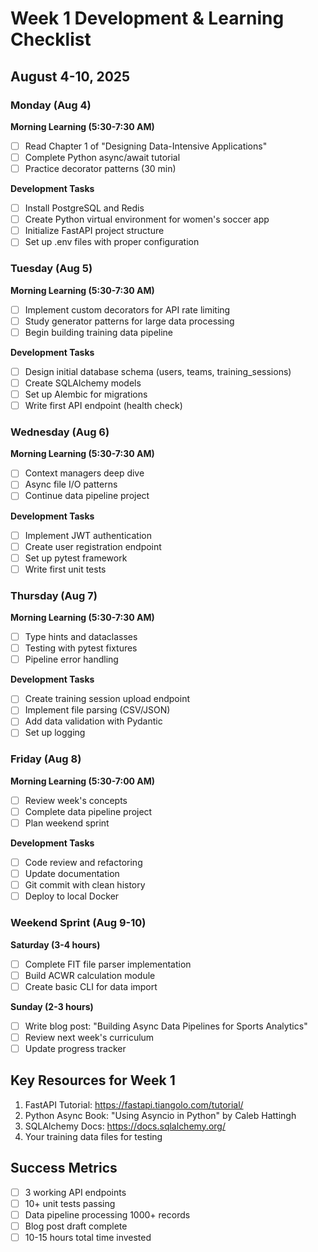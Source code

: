 # Week 1 Development & Learning Checklist
## August 4-10, 2025

### Monday (Aug 4)
**Morning Learning (5:30-7:30 AM)**
- [ ] Read Chapter 1 of "Designing Data-Intensive Applications"
- [ ] Complete Python async/await tutorial
- [ ] Practice decorator patterns (30 min)

**Development Tasks**
- [ ] Install PostgreSQL and Redis
- [ ] Create Python virtual environment for women's soccer app
- [ ] Initialize FastAPI project structure
- [ ] Set up .env files with proper configuration

### Tuesday (Aug 5)
**Morning Learning (5:30-7:30 AM)**
- [ ] Implement custom decorators for API rate limiting
- [ ] Study generator patterns for large data processing
- [ ] Begin building training data pipeline

**Development Tasks**
- [ ] Design initial database schema (users, teams, training_sessions)
- [ ] Create SQLAlchemy models
- [ ] Set up Alembic for migrations
- [ ] Write first API endpoint (health check)

### Wednesday (Aug 6)
**Morning Learning (5:30-7:30 AM)**
- [ ] Context managers deep dive
- [ ] Async file I/O patterns
- [ ] Continue data pipeline project

**Development Tasks**
- [ ] Implement JWT authentication
- [ ] Create user registration endpoint
- [ ] Set up pytest framework
- [ ] Write first unit tests

### Thursday (Aug 7)
**Morning Learning (5:30-7:30 AM)**
- [ ] Type hints and dataclasses
- [ ] Testing with pytest fixtures
- [ ] Pipeline error handling

**Development Tasks**
- [ ] Create training session upload endpoint
- [ ] Implement file parsing (CSV/JSON)
- [ ] Add data validation with Pydantic
- [ ] Set up logging

### Friday (Aug 8)
**Morning Learning (5:30-7:00 AM)**
- [ ] Review week's concepts
- [ ] Complete data pipeline project
- [ ] Plan weekend sprint

**Development Tasks**
- [ ] Code review and refactoring
- [ ] Update documentation
- [ ] Git commit with clean history
- [ ] Deploy to local Docker

### Weekend Sprint (Aug 9-10)
**Saturday (3-4 hours)**
- [ ] Complete FIT file parser implementation
- [ ] Build ACWR calculation module
- [ ] Create basic CLI for data import

**Sunday (2-3 hours)**
- [ ] Write blog post: "Building Async Data Pipelines for Sports Analytics"
- [ ] Review next week's curriculum
- [ ] Update progress tracker

## Key Resources for Week 1
1. FastAPI Tutorial: https://fastapi.tiangolo.com/tutorial/
2. Python Async Book: "Using Asyncio in Python" by Caleb Hattingh
3. SQLAlchemy Docs: https://docs.sqlalchemy.org/
4. Your training data files for testing

## Success Metrics
- [ ] 3 working API endpoints
- [ ] 10+ unit tests passing
- [ ] Data pipeline processing 1000+ records
- [ ] Blog post draft complete
- [ ] 10-15 hours total time invested
